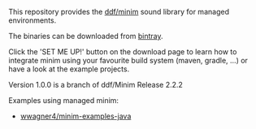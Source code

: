 This repository provides the [ddf/minim](https://github.com/ddf/Minim) sound library for managed environments.

The binaries can be downloaded from [bintray](https://bintray.com/wwagner4/maven/minim/view). 

Click the 'SET ME UP!' button on the download page to learn how to 
integrate minim using your favourite build system (maven, gradle, ...) or have a look at the example projects.

Version 1.0.0 is a branch of ddf/Minim Release 2.2.2

Examples using managed minim:
* [wwagner4/minim-examples-java](https://github.com/wwagner4/minim-examples-java)